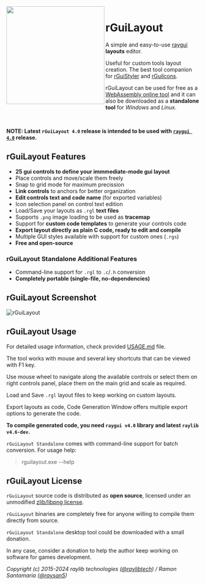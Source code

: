 <img align="left" src="logo/rguilayout_256x256.png" width=256>

# rGuiLayout

A simple and easy-to-use [raygui](https://github.com/raysan5/raygui) **layouts** editor.

Useful for custom tools layout creation. The best tool companion for [rGuiStyler](https://raylibtech.itch.io/rguistyler) and [rGuiIcons](https://raylibtech.itch.io/rguiicons).

rGuiLayout can be used for free as a [WebAssembly online tool](https://raylibtech.itch.io/rguilayout) and it can also be downloaded as a **standalone tool** for _Windows_ and _Linux_.

<br>

**NOTE: Latest `rGuiLayout 4.0` release is intended to be used with [`raygui 4.0`](https://github.com/raysan5/raygui/releases/tag/4.0) release.**

## rGuiLayout Features

 - **25 gui controls to define your immmediate-mode gui layout**
 - Place controls and move/scale them freely
 - Snap to grid mode for maximum precission
 - **Link controls** to anchors for better organization
 - **Edit controls text and code name** (for exported variables)
 - Icon selection panel on control text edition
 - Load/Save your layouts as `.rgl` **text files**
 - Supports `.png` image loading to be used as **tracemap**
 - Support for **custom code templates** to generate your controls code
 - **Export layout directly as plain C code, ready to edit and compile**
 - Multiple GUI styles available with support for custom ones (`.rgs`)
 - **Free and open-source**

### rGuiLayout Standalone Additional Features

 - Command-line support for `.rgl` to `.c`/`.h` conversion
 - **Completely portable (single-file, no-dependencies)**
 
## rGuiLayout Screenshot

![rGuiLayout](screenshots/rguilayout_v300_shot01.png)
 
## rGuiLayout Usage

For detailed usage information, check provided [USAGE.md](https://github.com/raysan5/rguilayout/blob/master/USAGE.md) file.

The tool works with mouse and several key shortcuts that can be viewed with F1 key.

Use mouse wheel to navigate along the available controls or select them on right controls panel, place them on the main grid and scale as required.

Load and Save `.rgl` layout files to keep working on custom layouts.

Export layouts as code, Code Generation Window offers multiple export options to generate the code. 

**To compile generated code, you need `raygui v4.0` library and latest `raylib v4.6-dev`.**

`rGuiLayout Standalone` comes with command-line support for batch conversion. For usage help:

 > rguilayout.exe --help

## rGuiLayout License

`rGuiLayout` source code is distributed as **open source**, licensed under an unmodified [zlib/libpng license](LICENSE). 

`rGuiLayout` binaries are completely free for anyone willing to compile them directly from source.

`rGuiLayout Standalone` desktop tool could be downloaded with a small donation. 

In any case, consider a donation to help the author keep working on software for games development.

*Copyright (c) 2015-2024 raylib technologies ([@raylibtech](https://twitter.com/raylibtech)) / Ramon Santamaria ([@raysan5](https://twitter.com/raysan5))*
